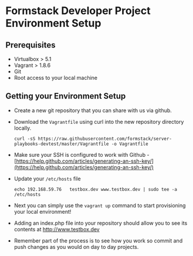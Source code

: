 # Formstack Developer Project Environment Setup

## Prerequisites

- Virtualbox > 5.1
- Vagrant > 1.8.6
- Git
- Root access to your local machine

## Getting your Environment Setup
- Create a new git repository that you can share with us via github.
- Download the `Vagrantfile` using curl into the new repository directory locally.

    ```
    curl -sS https://raw.githubusercontent.com/formstack/server-playbooks-devtest/master/Vagrantfile -o Vagrantfile
    ```

- Make sure your SSH is configured to work with Github -
    [https://help.github.com/articles/generating-an-ssh-key/](https://help.github.com/articles/generating-an-ssh-key/)
- Update your `/etc/hosts` file

    ```
    echo 192.168.59.76   testbox.dev www.testbox.dev | sudo tee -a /etc/hosts
    ```

- Next you can simply use the `vagrant up` command to start provisioning your local environment!
- Adding an index.php file into your repository should allow you to see its contents at http://www.testbox.dev
- Remember part of the process is to see how you work so commit and push changes as you would on day to day projects.
